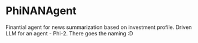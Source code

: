 # PhiNANAgent
Finantial agent for news summarization based on investment profile. Driven LLM for an agent - Phi-2. There goes the naming :D